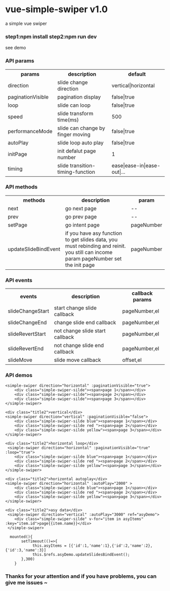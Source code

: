 <h1>vue-simple-swiper v1.0</h1>
a simple vue swiper


<h3>step1:npm install  step2:npm run dev </h3>

see demo


<h3>API params</h3>

<table>
	<tr>
		<th>params</th><th>description</th><th>default</th>
	</tr>
	<tr>
		<td>direction</td><td>slide change direction </td><td>vertical|horizontal</td>
	</tr>
	<tr>
		<td>paginationVisible</td><td>pagination display</td><td>false|true</td>
	</tr> 
	<tr>
		<td>loop</td><td>slide can loop</td><td>false|true</td>
	</tr>
	<tr>
		<td>speed</td><td>slide transform time(ms)</td><td>500</td>
	</tr>
	<tr>
		<td>performanceMode</td><td>slide can change by finger moving</td><td>false|true</td>
	</tr>
	<tr>
		<td>autoPlay</td><td>slide loop auto play</td><td>false|true</td>
	</tr>
	<tr>
		<td>initPage</td><td>init defalut page number</td><td>1</td>
	</tr>
	<tr>
		<td>timing</td><td>slide transition-timing-function</td><td>ease|ease-in|ease-out|...</td>
	</tr>
</table>


<h3>API methods</h3>

<table>
	<tr>
		<th>methods</th><th>description</th><th>param</th>
	</tr>
	<tr>
		<td>next</td><td>go next page</td><td>--</td>
	</tr>
	<tr>
		<td>prev</td><td>go prev page</td><td>--</td>
	</tr>
	<tr>
		<td>setPage</td><td>go intent page</td><td>pageNumber</td>
	</tr>
	<tr>
		<td>updateSlideBindEvent</td><td>if you have asy function to get slides data, you must rebinding and reinit. you still can income param pageNumber set the init page</td><td>pageNumber</td>
	</tr>
</table>


<h3>API events</h3>

<table>
	<tr>
		<th>events</th><th>description</th><th>callback params</th>
	</tr>
	<tr>
		<td>slideChangeStart</td><td>start change slide callback</td><td>pageNumber,el</td>
	</tr>
	<tr>
		<td>slideChangeEnd</td><td>change slide end callback</td><td>pageNumber,el</td>
	</tr>
	<tr>
		<td>slideRevertStart</td><td>not change slide start callback</td><td>pageNumber,el</td>
	</tr>
	<tr>
		<td>slideRevertEnd</td><td>not change slide end callback</td><td>pageNumber,el</td>
	</tr>
	<tr>
		<td>slideMove</td><td>slide move callback</td><td>offset,el</td>
	</tr>
</table>


<h3>API demos</h3>

```
<simple-swiper direction="horizontal" :paginationVisible="true">
	<div class="simple-swiper-silde"><span>page 1</span></div>
    <div class="simple-swiper-silde"><span>page 2</span></div>
    <div class="simple-swiper-silde"><span>page 3</span></div>
</simple-swiper>
```

```
<div class="title2">vertical</div>
<simple-swiper direction="vertical" :paginationVisible="false">
    <div class="simple-swiper-silde blue"><span>page 1</span></div>
    <div class="simple-swiper-silde red "><span>page 2</span></div>
    <div class="simple-swiper-silde yellow"><span>page 3</span></div>
</simple-swiper>
```

```
<div class="title2">horizontal loop</div>
 <simple-swiper direction="horizontal" :paginationVisible="true" :loop="true">
    <div class="simple-swiper-silde blue"><span>page 1</span></div>
    <div class="simple-swiper-silde red "><span>page 2</span></div>
    <div class="simple-swiper-silde yellow"><span>page 3</span></div>
</simple-swiper>
```

```
<div class="title2">horizontal autoplay</div>
<simple-swiper direction="horizontal" :autoPlay="2000" >
    <div class="simple-swiper-silde blue"><span>page 1</span></div>
    <div class="simple-swiper-silde red "><span>page 2</span></div>
    <div class="simple-swiper-silde yellow"><span>page 3</span></div>
</simple-swiper>
```

```
<div class="title2">asy data</div>
 <simple-swiper direction="vertical" :autoPlay="3000" ref="asyDemo">
    <div class="simple-swiper-silde" v-for="item in asyItems" :key="item.id">page{{item.name}}</div>
 </simple-swiper>

  mounted(){
       setTimeout(()=>{
            this.asyItems = [{'id':1,'name':1},{'id':2,'name':2},{'id':3,'name':3}]
            this.$refs.asyDemo.updateSlidesBindEvent();
       },300)
    }
```


<h3>Thanks for your attention  and  if you have problems, you can give me issues ~</h3>
